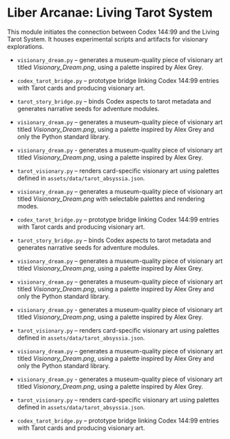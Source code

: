 # Liber Arcanae: Living Tarot System

This module initiates the connection between Codex 144:99 and the Living Tarot System. It houses experimental scripts and artifacts for visionary explorations.

- `visionary_dream.py` – generates a museum-quality piece of visionary art titled *Visionary_Dream.png*, using a palette inspired by Alex Grey.
- `codex_tarot_bridge.py` – prototype bridge linking Codex 144:99 entries with Tarot cards and producing visionary art.

- `tarot_story_bridge.py` – binds Codex aspects to tarot metadata and generates narrative seeds for adventure modules.

- `visionary_dream.py` – generates a museum-quality piece of visionary art titled *Visionary_Dream.png*, using a palette inspired by Alex Grey and only the Python standard library.
- `visionary_dream.py` - generates a museum-quality piece of visionary art titled *Visionary_Dream.png*, using a palette inspired by Alex Grey.
- `tarot_visionary.py` – renders card-specific visionary art using palettes defined in `assets/data/tarot_absyssia.json`.
- `visionary_dream.py` – generates a museum-quality piece of visionary art titled *Visionary_Dream.png* with selectable palettes and rendering modes.
- `codex_tarot_bridge.py` – prototype bridge linking Codex 144:99 entries with Tarot cards and producing visionary art.
- `tarot_story_bridge.py` – binds Codex aspects to tarot metadata and generates narrative seeds for adventure modules.
- `visionary_dream.py` – generates a museum-quality piece of visionary art titled *Visionary_Dream.png*, using a palette inspired by Alex Grey.
- `visionary_dream.py` – generates a museum-quality piece of visionary art titled *Visionary_Dream.png*, using a palette inspired by Alex Grey and only the Python standard library.
- `visionary_dream.py` - generates a museum-quality piece of visionary art titled *Visionary_Dream.png*, using a palette inspired by Alex Grey.
- `tarot_visionary.py` – renders card-specific visionary art using palettes defined in `assets/data/tarot_absyssia.json`.
- `visionary_dream.py` – generates a museum-quality piece of visionary art titled *Visionary_Dream.png*, using a palette inspired by Alex Grey and only the Python standard library.
- `visionary_dream.py` - generates a museum-quality piece of visionary art titled *Visionary_Dream.png*, using a palette inspired by Alex Grey.
- `tarot_visionary.py` – renders card-specific visionary art using palettes defined in `assets/data/tarot_absyssia.json`.
- `codex_tarot_bridge.py` – prototype bridge linking Codex 144:99 entries with Tarot cards and producing visionary art.


